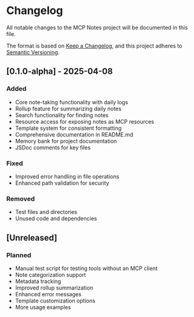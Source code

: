 # Changelog

All notable changes to the MCP Notes project will be documented in this file.

The format is based on [Keep a Changelog](https://keepachangelog.com/en/1.0.0/),
and this project adheres to [Semantic Versioning](https://semver.org/spec/v2.0.0.html).

## [0.1.0-alpha] - 2025-04-08

### Added
- Core note-taking functionality with daily logs
- Rollup feature for summarizing daily notes
- Search functionality for finding notes
- Resource access for exposing notes as MCP resources
- Template system for consistent formatting
- Comprehensive documentation in README.md
- Memory bank for project documentation
- JSDoc comments for key files

### Fixed
- Improved error handling in file operations
- Enhanced path validation for security

### Removed
- Test files and directories
- Unused code and dependencies

## [Unreleased]

### Planned
- Manual test script for testing tools without an MCP client
- Note categorization support
- Metadata tracking
- Improved rollup summarization
- Enhanced error messages
- Template customization options
- More usage examples
